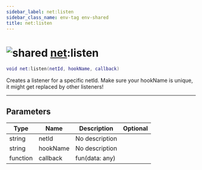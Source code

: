 ```yaml
---
sidebar_label: net:listen
sidebar_class_name: env-tag env-shared
title: net:listen
---
```


# <img src='/img/wiki/shared.png' alt='shared' classname='env-tag' /> [net](../net/README.md):listen

```lua
void net:listen(netId, hookName, callback)
```

Creates a listener for a specific netId. Make sure your hookName is unique, it might get replaced by other listeners!<br/>

-----------------
## Parameters

| Type   | Name | Description | Optional |
| ------ | ---- | ----------- | -------: |
| string | netId | No description |   |
| string | hookName | No description |   |
| function | callback | fun(data: any) |   |
